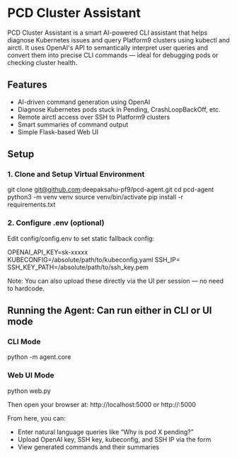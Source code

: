 # PCD Cluster Assistant

PCD Cluster Assistant is a smart AI-powered CLI assistant that helps diagnose Kubernetes issues and query Platform9 clusters using kubectl and airctl. It uses OpenAI's API to semantically interpret user queries and convert them into precise CLI commands — ideal for debugging pods or checking cluster health.

## Features

- AI-driven command generation using OpenAI
- Diagnose Kubernetes pods stuck in Pending, CrashLoopBackOff, etc.
- Remote airctl access over SSH to Platform9 clusters
- Smart summaries of command output
- Simple Flask-based Web UI

## Setup

### 1. Clone and Setup Virtual Environment

git clone git@github.com:deepaksahu-pf9/pcd-agent.git
cd pcd-agent
python3 -m venv venv
source venv/bin/activate
pip install -r requirements.txt

### 2. Configure .env (optional)

Edit config/config.env to set static fallback config:

OPENAI_API_KEY=sk-xxxxx
KUBECONFIG=/absolute/path/to/kubeconfig.yaml
SSH_IP=<remote-ip>
SSH_KEY_PATH=/absolute/path/to/ssh_key.pem

Note: You can also upload these directly via the UI per session — no need to hardcode.

## Running the Agent: Can run either in CLI or UI mode

### CLI Mode

python -m agent.core

### Web UI Mode

python web.py

Then open your browser at: http://localhost:5000 or http://<host-ip>:5000

From here, you can:
- Enter natural language queries like “Why is pod X pending?”
- Upload OpenAI key, SSH key, kubeconfig, and SSH IP via the form
- View generated commands and their summaries